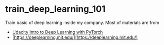 # train_deep_learning_101

Train basic of deep learning inside my company.
Most of materials are from
- [Udacity Intro to Deep Learning with PyTorch](https://www.udacity.com/course/deep-learning-pytorch--ud188)
- [https://deeplearning.mit.edu/](https://deeplearning.mit.edu/)
